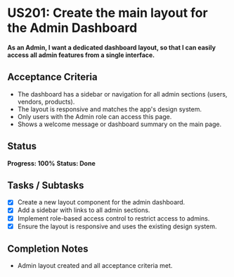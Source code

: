 # US201: Create the main layout for the Admin Dashboard

**As an Admin, I want a dedicated dashboard layout, so that I can easily access all admin features from a single interface.**

## Acceptance Criteria
- The dashboard has a sidebar or navigation for all admin sections (users, vendors, products).
- The layout is responsive and matches the app's design system.
- Only users with the Admin role can access this page.
- Shows a welcome message or dashboard summary on the main page.

## Status
**Progress: 100%**
**Status: Done**

## Tasks / Subtasks
- [x] Create a new layout component for the admin dashboard.
- [x] Add a sidebar with links to all admin sections.
- [x] Implement role-based access control to restrict access to admins.
- [x] Ensure the layout is responsive and uses the existing design system.

## Completion Notes
- Admin layout created and all acceptance criteria met. 